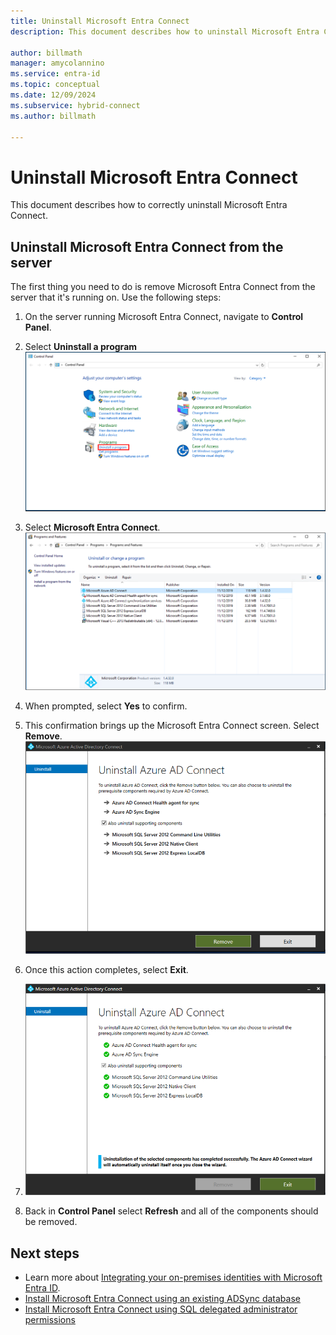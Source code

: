 ```yaml
---
title: Uninstall Microsoft Entra Connect
description: This document describes how to uninstall Microsoft Entra Connect.

author: billmath
manager: amycolannino
ms.service: entra-id
ms.topic: conceptual
ms.date: 12/09/2024
ms.subservice: hybrid-connect
ms.author: billmath

---
```


# Uninstall Microsoft Entra Connect

This document describes how to correctly uninstall Microsoft Entra Connect.

<a name='uninstall-azure-ad-connect-from-the-server'></a>

## Uninstall Microsoft Entra Connect from the server
The first thing you need to do is remove Microsoft Entra Connect from the server that it's running on. Use the following steps:

 1. On the server running Microsoft Entra Connect, navigate to **Control Panel**.
 2. Select **Uninstall a program**
 ![Uninstall a program](media/how-to-connect-uninstall/uninstall-1.png)</br>
 
 3. Select **Microsoft Entra Connect**.
 ![Select Microsoft Entra Connect](media/how-to-connect-uninstall/uninstall-2.png)</br>
 
 4. When prompted, select **Yes** to confirm.
 5. This confirmation brings up the Microsoft Entra Connect screen. Select **Remove**.
 ![Remove](media/how-to-connect-uninstall/uninstall-3.png)</br>
 
 6. Once this action completes, select **Exit**.
 7. ![Exit](media/how-to-connect-uninstall/uninstall-4.png)</br>
 
 8. Back in **Control Panel** select **Refresh** and all of the components should be removed.


## Next steps

- Learn more about [Integrating your on-premises identities with Microsoft Entra ID](../whatis-hybrid-identity.md).
- [Install Microsoft Entra Connect using an existing ADSync database](how-to-connect-install-existing-database.md)
- [Install Microsoft Entra Connect using SQL delegated administrator permissions](how-to-connect-install-sql-delegation.md)
